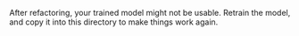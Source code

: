 After refactoring, your trained model might not be usable.
Retrain the model, and copy it into this directory to make things work again.